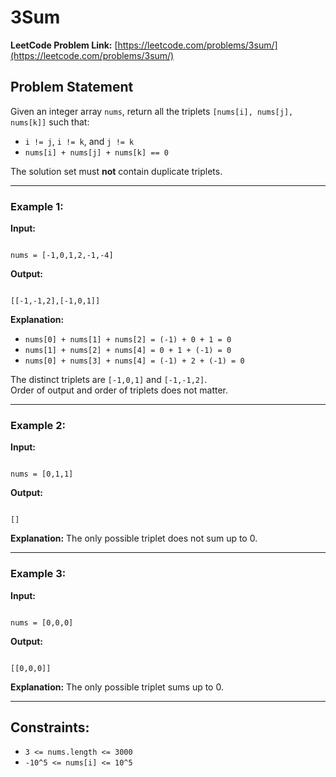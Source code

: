 
#  3Sum

**LeetCode Problem Link:** [https://leetcode.com/problems/3sum/](https://leetcode.com/problems/3sum/)

## Problem Statement

Given an integer array `nums`, return all the triplets `[nums[i], nums[j], nums[k]]` such that:

- `i != j`, `i != k`, and `j != k`
- `nums[i] + nums[j] + nums[k] == 0`

The solution set must **not** contain duplicate triplets.

---

### Example 1:
**Input:**
```

nums = [-1,0,1,2,-1,-4]

```
**Output:**
```

[[-1,-1,2],[-1,0,1]]

```
**Explanation:**
- `nums[0] + nums[1] + nums[2] = (-1) + 0 + 1 = 0`
- `nums[1] + nums[2] + nums[4] = 0 + 1 + (-1) = 0`
- `nums[0] + nums[3] + nums[4] = (-1) + 2 + (-1) = 0`

The distinct triplets are `[-1,0,1]` and `[-1,-1,2]`.  
Order of output and order of triplets does not matter.

---

### Example 2:
**Input:**
```

nums = [0,1,1]

```
**Output:**
```

[]

```
**Explanation:**
The only possible triplet does not sum up to 0.

---

### Example 3:
**Input:**
```

nums = [0,0,0]

```
**Output:**
```

[[0,0,0]]

```
**Explanation:**
The only possible triplet sums up to 0.

---

## Constraints:
- `3 <= nums.length <= 3000`
- `-10^5 <= nums[i] <= 10^5`
```

